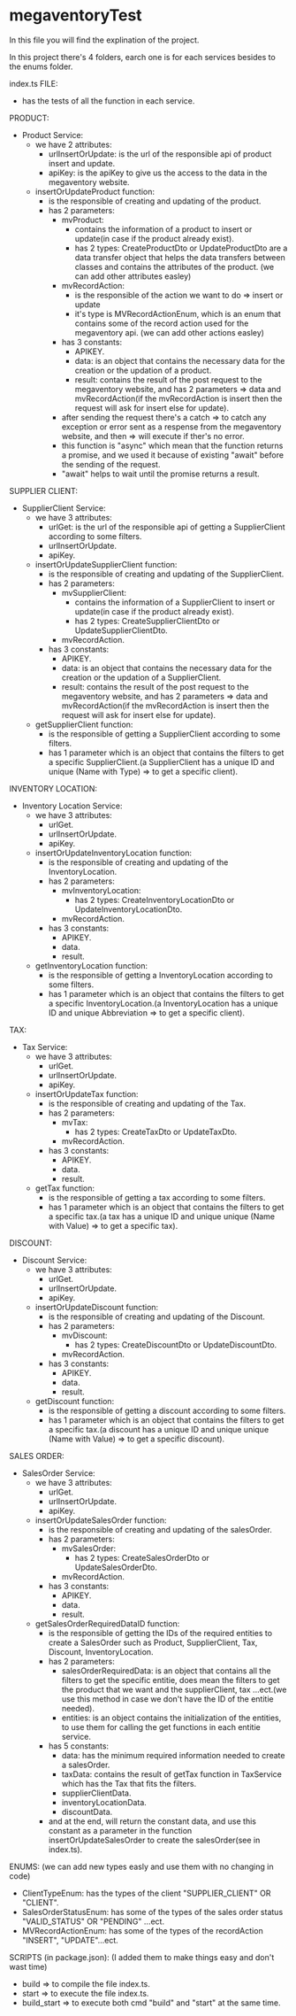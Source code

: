 # megaventoryTest

In this file you will find the explination of the project.

In this project there's 4 folders, earch one is for each services besides to the enums folder.

index.ts FILE:
- has the tests of all the function in each service.

PRODUCT:
- Product Service:
    - we have 2 attributes:
        * urlInsertOrUpdate: is the url of the responsible api of product insert and update.
        * apiKey: is the apiKey to give us the access to the data in the megaventory website.
    - insertOrUpdateProduct function:
        * is the responsible of creating and updating of the product.
        * has 2 parameters:
            - mvProduct: 
                + contains the information of a product to insert or update(in case if the product already exist).
                + has 2 types: CreateProductDto or UpdateProductDto are a data transfer object that helps the data transfers between classes and contains the attributes of the product. (we can add other attributes easley)
            - mvRecordAction: 
                + is the responsible of the action we want to do => insert or update
                + it's type is MVRecordActionEnum, which is an enum that contains some of the record action used for the megaventory api. (we can add other actions easley)
            * has 3 constants:
                - APIKEY.
                - data: is an object that contains the necessary data for the creation or the updation of a product.
                - result: contains the result of the post request to the megaventory website, and has 2 parameters => data and mvRecordAction(if the mvRecordAction is insert then the request will ask for insert else for update).
            * after sending the request there's a catch => to catch any exception or error sent as a respense from the megaventory website, and then => will execute if ther's no error.
            * this function is "async" which mean that the function returns a promise, and we used it because of existing "await" before the sending of the request.
            * "await" helps to wait until the promise returns a result.

SUPPLIER CLIENT:
- SupplierClient Service:
    - we have 3 attributes:
        * urlGet: is the url of the responsible api of getting a SupplierClient according to some filters.
        * urlInsertOrUpdate.
        * apiKey.
    - insertOrUpdateSupplierClient function:
        * is the responsible of creating and updating of the SupplierClient.
        * has 2 parameters:
            - mvSupplierClient: 
                + contains the information of a SupplierClient to insert or update(in case if the product already exist).
                + has 2 types: CreateSupplierClientDto or UpdateSupplierClientDto.
            - mvRecordAction.
        * has 3 constants:
            - APIKEY.
            - data: is an object that contains the necessary data for the creation or the updation of a SupplierClient.
            - result: contains the result of the post request to the megaventory website, and has 2 parameters => data and mvRecordAction(if the mvRecordAction is insert then the request will ask for insert else for update).
    - getSupplierClient function:
        * is the responsible of getting a SupplierClient according to some filters.
        * has 1 parameter which is an object that contains the filters to get a specific SupplierClient.(a SupplierClient has a unique ID and unique (Name with Type) => to get a specific client).

INVENTORY LOCATION:
- Inventory Location Service:
    - we have 3 attributes:
        * urlGet.
        * urlInsertOrUpdate.
        * apiKey.
    - insertOrUpdateInventoryLocation function:
        * is the responsible of creating and updating of the InventoryLocation.
        * has 2 parameters:
            - mvInventoryLocation: 
                + has 2 types: CreateInventoryLocationDto or UpdateInventoryLocationDto.
            - mvRecordAction.
        * has 3 constants:
            - APIKEY.
            - data.
            - result.
    - getInventoryLocation function:
        * is the responsible of getting a InventoryLocation according to some filters.
        * has 1 parameter which is an object that contains the filters to get a specific InventoryLocation.(a InventoryLocation has a unique ID and unique Abbreviation => to get a specific client).

TAX:
- Tax Service:
    - we have 3 attributes:
        * urlGet.
        * urlInsertOrUpdate.
        * apiKey.
    - insertOrUpdateTax function:
        * is the responsible of creating and updating of the Tax.
        * has 2 parameters:
            - mvTax: 
                + has 2 types: CreateTaxDto or UpdateTaxDto.
            - mvRecordAction.
        * has 3 constants:
            - APIKEY.
            - data.
            - result.
    - getTax function:
        * is the responsible of getting a tax according to some filters.
        * has 1 parameter which is an object that contains the filters to get a specific tax.(a tax has a unique ID and unique unique (Name with Value) => to get a specific tax).

DISCOUNT:
- Discount Service:
    - we have 3 attributes:
        * urlGet.
        * urlInsertOrUpdate.
        * apiKey.
    - insertOrUpdateDiscount function:
        * is the responsible of creating and updating of the Discount.
        * has 2 parameters:
            - mvDiscount: 
                + has 2 types: CreateDiscountDto or UpdateDiscountDto.
            - mvRecordAction.
        * has 3 constants:
            - APIKEY.
            - data.
            - result.
    - getDiscount function:
        * is the responsible of getting a discount according to some filters.
        * has 1 parameter which is an object that contains the filters to get a specific tax.(a discount has a unique ID and unique unique (Name with Value) => to get a specific discount).

SALES ORDER:
- SalesOrder Service:
    - we have 3 attributes:
        * urlGet.
        * urlInsertOrUpdate.
        * apiKey.
    - insertOrUpdateSalesOrder function:
        * is the responsible of creating and updating of the salesOrder.
        * has 2 parameters:
            - mvSalesOrder: 
                + has 2 types: CreateSalesOrderDto or UpdateSalesOrderDto.
            - mvRecordAction.
        * has 3 constants:
            - APIKEY.
            - data.
            - result.
    - getSalesOrderRequiredDataID function:
        * is the responsible of getting the IDs of the required entities to create a SalesOrder such as Product, SupplierClient, Tax, Discount, InventoryLocation.
        * has 2 parameters:
            + salesOrderRequiredData: is an object that contains all the filters to get the specific entitie, does mean the filters to get the product that we want and the supplierClient, tax ...ect.(we use this method in case we don't have the ID of the entitie needed).
            + entities: is an object contains the initialization of the entities, to use them for calling the get functions in each entitie service.
        * has 5 constants:
            - data: has the minimum required information needed to create a salesOrder.
            - taxData: contains the result of getTax function in TaxService which has the Tax that fits the filters.
            - supplierClientData.
            - inventoryLocationData.
            - discountData.
        * and at the end, will return the constant data, and use this constant as a parameter in the function insertOrUpdateSalesOrder to create the salesOrder(see in index.ts).

ENUMS: (we can add new types easly and use them with no changing in code)
- ClientTypeEnum: has the types of the client "SUPPLIER_CLIENT" OR "CLIENT".
- SalesOrderStatusEnum: has some of the types of the sales order status "VALID_STATUS" OR "PENDING" ...ect.
- MVRecordActionEnum: has some of the types of the recordAction "INSERT", "UPDATE"...ect.

SCRIPTS (in package.json): (I added them to make things easy and don't wast time)
- build => to compile the file index.ts.
- start => to execute the file index.ts.
- build_start => to execute both cmd "build" and "start" at the same time.

